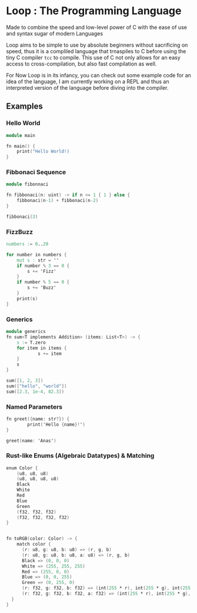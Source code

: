 # Loop : The Programming Language 
Made to combine the speed and low-level power of C with the ease of use and syntax sugar of modern Languages

Loop aims to be simple to use by absolute beginners without sacrificing on speed, thus it is a compliled language that trnaspiles to C before using the tiny C compiler `tcc` to compile.
This use of C not only allows for an easy access to cross-compilation, but also fast compilation as well.

For Now Loop is in its infancy, you can check out some example code for an idea of the language, I am currently working on a REPL and thus an interpreted version of the language before
diving into the compiler.

## Examples

### Hello World

```v
module main

fn main() {
    print("Hello World!)
}
```
### Fibbonaci Sequence

```v
module fibonnaci

fn fibbonaci(n: uint) -> if n <= 1 { 1 } else {
    fibbonaci(n-1) + fibbonaci(n-2)
}

fibbonaci(3)
```

### FizzBuzz

```v
numbers := 0..20

for number in numbers {
    mut s : str = ''
    if number % 3 == 0 {
        s += 'Fizz'
    }
    if number % 5 == 0 {
        s += 'Buzz'
    }
    print(s)
}
```

### Generics

```v
module generics
fn sum<T implements Addition> (items: List<T>) -> {
    s := T.zero 
    for item in items {
            s += item
    }
    s
}

sum([1, 2, 3])
sum(["hello", "world"])
sum([2.3, 1e-4, 82.3])
```

### Named Parameters

```v
fn greet({name: str?}) {
        print('Hello {name}!')
}

greet(name: 'Anas')
```

### Rust-like Enums (Algebraic Datatypes) & Matching

```v
enum Color {
    (u8, u8, u8)
    (u8, u8, u8, u8)
    Black
    White
    Red
    Blue
    Green
    (f32, f32, f32)
    (f32, f32, f32, f32)
}


fn toRGB(color: Color) -> {
    match color {
      (r: u8, g: u8, b: u8) => (r, g, b)
      (r: u8, g: u8, b: u8, a: u8) => (r, g, b)
      Black => (0, 0, 0)
      White => (255, 255, 255)
      Red => (255, 0, 0)
      Blue => (0, 0, 255)
      Green => (0, 255, 0)
      (r: f32, g: f32, b: f32) => (int(255 * r), int(255 * g), int(255 * b))
      (r: f32, g: f32, b: f32, a: f32) => (int(255 * r), int(255 * g), int(255 * b))
  }
}

```
             

